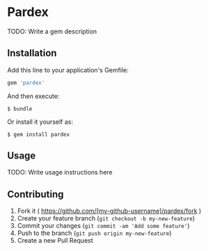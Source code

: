 # Pardex

TODO: Write a gem description

## Installation

Add this line to your application's Gemfile:

```ruby
gem 'pardex'
```

And then execute:

    $ bundle

Or install it yourself as:

    $ gem install pardex

## Usage

TODO: Write usage instructions here

## Contributing

1. Fork it ( https://github.com/[my-github-username]/pardex/fork )
2. Create your feature branch (`git checkout -b my-new-feature`)
3. Commit your changes (`git commit -am 'Add some feature'`)
4. Push to the branch (`git push origin my-new-feature`)
5. Create a new Pull Request
